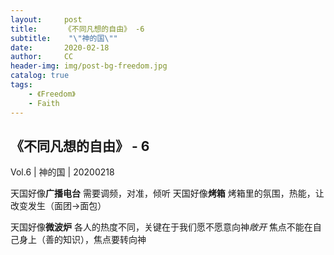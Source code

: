 ```yaml
---
layout:     post
title:      《不同凡想的自由》 -6
subtitle:    "\"神的国\""
date:       2020-02-18
author:     CC
header-img: img/post-bg-freedom.jpg
catalog: true
tags:
    - 《Freedom》
    - Faith
---
```


## 《不同凡想的自由》 - 6

Vol.6 | 神的国 | 20200218

天国好像**广播电台**
需要调频，对准，倾听
天国好像**烤箱**
烤箱里的氛围，热能，让改变发生（面团→面包）

天国好像**微波炉**
各人的热度不同，关键在于我们愿不愿意向神*敞开*
焦点不能在自己身上（善的知识），焦点要转向神
